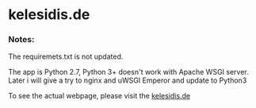 # kelesidis.de

### Notes:
The requiremets.txt is not updated.

The app is Python 2.7, Python 3+  doesn't work  with Apache WSGI server.<br>
Later i will give a try to  nginx and uWSGI Emperor and update to Python3

To see the actual webpage, please visit the [kelesidis.de][1]

[1]:http://kelesidis.de
